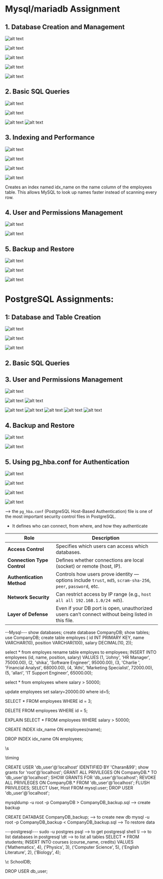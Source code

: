 # Mysql/mariadb Assignment

## 1. Database Creation and Management

![alt text](image.png)

![alt text](image-1.png)

![alt text](image-2.png)

![alt text](image-3.png)

![alt text](image-4.png)

## 2.  Basic SQL Queries

![alt text](image-6.png)

![alt text](image-7.png)

![alt text](image-8.png)
![alt text](image-5.png)

## 3. Indexing and Performance

![alt text](image-9.png)

![alt text](image-10.png)

![alt text](image-11.png)

![alt text](image-12.png)

Creates an index named idx_name on the name column of the employees table.
This allows MySQL to look up names faster instead of scanning every row.

## 4. User and Permissions Management

![alt text](image-13.png)

![alt text](image-14.png)


## 5. Backup and Restore

![alt text](image-15.png)

![alt text](image-16.png)

![alt text](image-17.png)



# PostgreSQL Assignments:
## 1: Database and Table Creation
![alt text](image-18.png)

![alt text](image-19.png)

![alt text](image-20.png)

## 2. Basic SQL Queries
## 3. User and Permissions Management

![alt text](image-28.png)

![alt text](image-27.png)
![alt text](image-26.png)

![alt text](image-25.png)
![alt text](image-24.png)
![alt text](image-23.png)
![alt text](image-22.png)
![alt text](image-21.png)




## 4. Backup and Restore


![alt text](image-34.png)

![alt text](image-33.png)
## 5. Using pg_hba.conf for Authentication

![alt text](image-32.png)

![alt text](image-29.png)


![alt text](image-31.png)

![alt text](image-30.png)

--> the `pg_hba.conf` (PostgreSQL Host-Based Authentication) file is one of the most important security control files in PostgreSQL.
- It defines who can connect, from where, and how they authenticate


| Role                        | Description                                                                                                   |
| --------------------------- | ------------------------------------------------------------------------------------------------------------- |
| **Access Control**          | Specifies which users can access which databases.                                                             |
| **Connection Type Control** | Defines whether connections are local (socket) or remote (host, IP).                                          |
| **Authentication Method**   | Controls how users prove identity — options include `trust`, `md5`, `scram-sha-256`, `peer`, `password`, etc. |
| **Network Security**        | Can restrict access by IP range (e.g., `host all all 192.168.1.0/24 md5`).                                    |
| **Layer of Defense**        | Even if your DB port is open, unauthorized users can’t connect without being listed in this file.             |



--Mysql---
show databases;
create database CompanyDB;
show tables;
use CompanyDB;
create table employes ( id INT PRIMARY KEY, name VARCHAR(10), position VARCHAR(100), salary DECIMAL(10, 2));

select * from employes
rename table employes to employees;
INSERT INTO employees (id, name, position, salary) VALUES (1, 'Johny', 'HR Manager', 75000.00), (2, 'shika', 'Software Engineer', 95000.00), (3, 'Charlie ', 'Financial Analyst', 68000.00), (4, 'Athi', 'Marketing Specialist', 72000.00), (5, 'allari', 'IT Support Engineer', 65000.00);

select * from employees where salary > 50000;

update employees set salary=20000.00 where id=5;

SELECT * FROM employees WHERE id = 3;

DELETE FROM employees WHERE id = 5;

EXPLAIN SELECT * FROM employees WHERE salary > 50000;

CREATE INDEX idx_name ON employees(name);

DROP INDEX idx_name ON employees;

\s

\timing

CREATE USER 'db_user'@'localhost' IDENTIFIED BY 'Charan&99';
show grants for 'root'@'localhost';
GRANT ALL PRIVILEGES ON CompanyDB.* TO 'db_user'@'localhost';
SHOW GRANTS FOR 'db_user'@'localhost';
REVOKE ALL PRIVILEGES ON CompanyDB.* FROM 'db_user'@'localhost';
FLUSH PRIVILEGES;
SELECT User, Host FROM mysql.user;
DROP USER 'db_user'@'localhost';

mysqldump -u root -p CompanyDB > CompanyDB_backup.sql --> create backup

CREATE DATABASE CompanyDB_backup; --> to create new db
mysql -u root -p CompanyDB_backup < CompanyDB_backup.sql --> To restore data

---postgresql---
sudo -u postgres psql --> to get postgresql shell
\l --> to list databases in postgresql
\dt --> to list all tables
SELECT * FROM students;
 INSERT INTO courses (course_name, credits) VALUES
('Mathematics', 4),
('Physics', 3),
('Computer Science', 5),
('English Literature', 2),
('Biology', 4);

\c SchoolDB;

DROP USER db_user;




